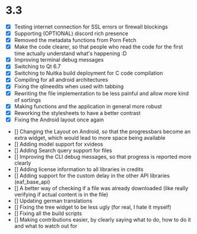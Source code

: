 # 3.3
- [x] Testing internet connection for SSL errors or firewall blockings
- [x] Supporting (OPTIONAL) discord rich presence
- [x] Removed the metadata functions from Porn Fetch
- [x] Make the code clearer, so that people who read the code for the first time actually understand what's happening :D
- [x] Improving terminal debug messages
- [x] Switching to Qt 6.7
- [x] Switching to Nuitka build deployment for C code compilation
- [x] Compiling for all android architectures
- [x] Fixing the qlineedits when used with tabbing
- [x] Rewriting the file implementation to be less painful and allow more kind of sortings
- [x] Making functions and the application in general more robust
- [x] Reworking the stylesheets to have a better contrast
- [x] Fixing the Android layout once again
- [] Changing the Layout on Android, so that the progressbars become an extra widget, which would lead to more
  space being available
- [] Adding model support for xvideos
- [] Adding Search query support for files
- [] Improving the CLI debug messages, so that progress is reported more clearly
- [] Adding license information to all libraries in credits
- [] Adding support for the custom delay in the other API libraries (eaf_base_api)
- [] A better way of checking if a file was already downloaded (like really verifying if actual content is in the file)
- [] Updating german translations
- [] Fixing the tree widget to be less ugly (for real, I hate it myself)
- [] Fixing all the build scripts
- [] Making contributions easier, by clearly saying what to do, how to do it and what to watch out for